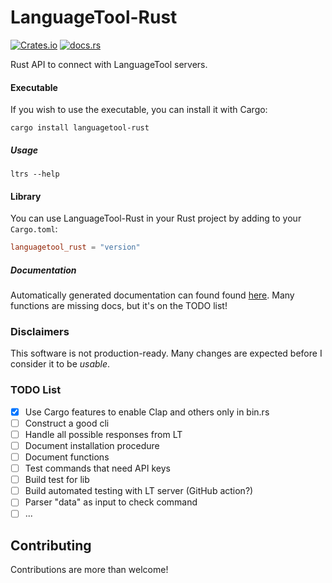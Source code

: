 # LanguageTool-Rust

[![Crates.io](https://img.shields.io/crates/v/languagetool-rust)](https://crates.io/crates/languagetool-rust)
[![docs.rs](https://img.shields.io/docsrs/languagetool-rust)](https://docs.rs/languagetool-rust)

Rust API to connect with LanguageTool servers.

#### Executable

If you wish to use the executable, you can install it with Cargo:
```
cargo install languagetool-rust
```

##### Usage

```
ltrs --help
```

#### Library

You can use LanguageTool-Rust in your Rust project by adding to your `Cargo.toml`:
```toml
languagetool_rust = "version"
```

##### Documentation

Automatically generated documentation can found found [here](https://docs.rs/languagetool-rust). Many functions are missing docs, but it's on the TODO list!

### Disclaimers

This software is not production-ready. Many changes are expected before I consider it to be *usable*.

### TODO List

- [x] Use Cargo features to enable Clap and others only in bin.rs
- [ ] Construct a good cli
- [ ] Handle all possible responses from LT
- [ ] Document installation procedure
- [ ] Document functions
- [ ] Test commands that need API keys
- [ ] Build test for lib
- [ ] Build automated testing with LT server (GitHub action?)
- [ ] Parser "data" as input to check command
- [ ] ...

## Contributing

Contributions are more than welcome!
